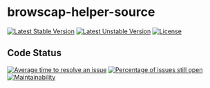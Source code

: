 # browscap-helper-source

[![Latest Stable Version](https://poser.pugx.org/mimmi20/browscap-helper-source/v/stable?format=flat-square)](https://packagist.org/packages/mimmi20/browscap-helper-source)
[![Latest Unstable Version](https://poser.pugx.org/mimmi20/browscap-helper-source/v/unstable?format=flat-square)](https://packagist.org/packages/mimmi20/browscap-helper-source)
[![License](https://poser.pugx.org/mimmi20/browscap-helper-source/license?format=flat-square)](https://packagist.org/packages/mimmi20/browscap-helper-source)

## Code Status

[![Average time to resolve an issue](https://isitmaintained.com/badge/resolution/mimmi20/browscap-helper-source.svg)](https://isitmaintained.com/project/mimmi20/browscap-helper-source "Average time to resolve an issue")
[![Percentage of issues still open](https://isitmaintained.com/badge/open/mimmi20/browscap-helper-source.svg)](https://isitmaintained.com/project/mimmi20/browscap-helper-source "Percentage of issues still open")
[![Maintainability](https://api.codeclimate.com/v1/badges/7231da8072b5270ed577/maintainability)](https://codeclimate.com/github/mimmi20/browser-detector-version/maintainability)
